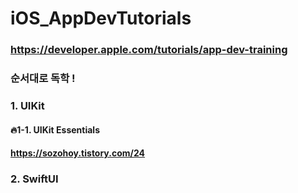 # iOS_AppDevTutorials

### https://developer.apple.com/tutorials/app-dev-training 
### 순서대로 독학 !
### 1. UIKit 
#### 🔥1-1. UIKit Essentials
#### https://sozohoy.tistory.com/24
### 2. SwiftUI
